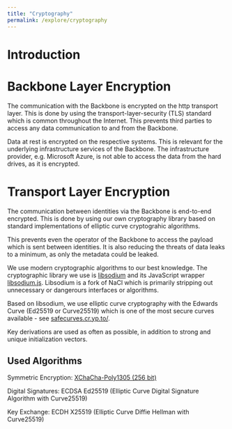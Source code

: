 ```yaml
---
title: "Cryptography"
permalink: /explore/cryptography
---
```


# Introduction

# Backbone Layer Encryption

The communication with the Backbone is encrypted on the http transport layer. This is done by using the transport-layer-security (TLS) standard which is common throughout the Internet. This prevents third parties to access any data communication to and from the Backbone.

Data at rest is encrypted on the respective systems. This is relevant for the underlying infrastructure services of the Backbone. The infrastructure provider, e.g. Microsoft Azure, is not able to access the data from the hard drives, as it is encrypted.

# Transport Layer Encryption

The communication between identities via the Backbone is end-to-end encrypted. This is done by using our own cryptography library based on standard implementations of elliptic curve cryptograhic algorithms.

This prevents even the operator of the Backbone to access the payload which is sent between identities. It is also reducing the threats of data leaks to a minimum, as only the metadata could be leaked.

We use modern cryptographic algorithms to our best knowledge. The cryptographic library we use is [libsodium](https://doc.libsodium.org/) and its JavaScript wrapper [libsodium.js](https://github.com/jedisct1/libsodium.js). Libsodium is a fork of NaCl which is primarily stripping out unnecessary or dangerours interfaces or algorithms.

Based on libsodium, we use elliptic curve cryptography with the Edwards Curve (Ed25519 or Curve25519) which is one of the most secure curves available - see [safecurves.cr.yp.to/](https://safecurves.cr.yp.to).

Key derivations are used as often as possible, in addition to strong and unique initialization vectors.

## Used Algorithms

Symmetric Encryption: [XChaCha-Poly1305 (256 bit)](https://doc.libsodium.org/secret-key_cryptography/aead/chacha20-poly1305/xchacha20-poly1305_construction)

Digital Signatures: ECDSA Ed25519 (Elliptic Curve Digital Signature Algorithm with Curve25519)

Key Exchange: ECDH X25519 (Elliptic Curve Diffie Hellman with Curve25519)

